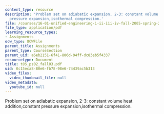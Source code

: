 ```yaml
---
content_type: resource
description: 'Problem set on adiabatic expansion, 2-3: constant volume heat addition,constant
  pressure expansion,isothermal compression.'
file: /courses/16-01-unified-engineering-i-ii-iii-iv-fall-2005-spring-2006/0c15eca880e6fb7898e674439ac5b313_t05_ps02_fall03.pdf
file_type: application/pdf
learning_resource_types:
- Assignments
ocw_type: OCWFile
parent_title: Assignments
parent_type: CourseSection
parent_uid: a6eb2151-6f41-806d-94ff-dc83eb5f4337
resourcetype: Document
title: t05_ps02_fall03.pdf
uid: 0c15eca8-80e6-fb78-98e6-74439ac5b313
video_files:
  video_thumbnail_file: null
video_metadata:
  youtube_id: null
---
```

Problem set on adiabatic expansion, 2-3: constant volume heat addition,constant pressure expansion,isothermal compression.


